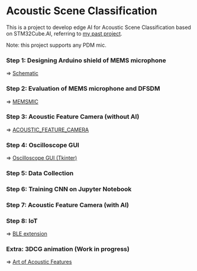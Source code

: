 # Acoustic Scene Classification

This is a project to develop edge AI for Acoustic Scene Classification based on STM32Cube.AI, referring to [my past project](https://github.com/araobp/acoustic-features).

Note: this project supports any PDM mic.

### Step 1: Designing Arduino shield of MEMS microphone

=> [Schematic](kicad/AcousticFeatureCamera)

### Step 2: Evaluation of MEMS microphone and DFSDM

=> [MEMSMIC](MEMSMIC.md)

### Step 3: Acoustic Feature Camera (without AI) 

=> [ACOUSTIC_FEATURE_CAMERA](ACOUSTIC_FEATURE_CAMERA.md)

### Step 4: Oscilloscope GUI

=> [Oscilloscope GUI (Tkinter)](python/OscilloscopeGUI)

### Step 5: Data Collection

### Step 6: Training CNN on Jupyter Notebook

### Step 7: Acoustic Feature Camera (with AI)

### Step 8: IoT

=> [BLE extension](python/BleExtension)

### Extra: 3DCG animation (Work in progress)

=> [Art of Acoustic Features](blender/ART.md)

